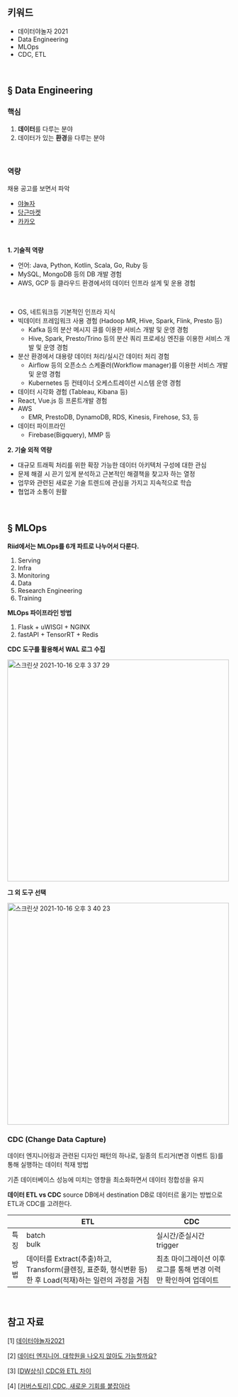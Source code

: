 ## 키워드

- 데이터야놀자 2021
- Data Engineering
- MLOps
- CDC, ETL

<br>

## § Data Engineering

### 핵심

1. **데이터**를 다루는 분야
2. 데이터가 있는 **환경**을 다루는 분야

<br>

### 역량

채용 공고를 보면서 파악
- [야놀자](https://www.wanted.co.kr/wd/48334?utm_campaign=google_jobs_apply)
- [당근마켓](https://team.daangn.com/jobs/4300801003/)
- [카카오](https://careers.kakao.com/jobs/P-12176?skilset=DB)

<br>

**1. 기술적 역량**

- 언어: Java, Python, Kotlin, Scala, Go, Ruby 등
- MySQL, MongoDB 등의 DB 개발 경험
- AWS, GCP 등 클라우드 환경에서의 데이터 인프라 설계 및 운용 경험

<br>

- OS, 네트워크등 기본적인 인프라 지식
- 빅데이터 프레임워크 사용 경험 (Hadoop MR, Hive, Spark, Flink, Presto 등)
  + Kafka 등의 분산 메시지 큐를 이용한 서비스 개발 및 운영 경험
  + Hive, Spark, Presto/Trino 등의 분산 쿼리 프로세싱 엔진을 이용한 서비스 개발 및 운영 경험
- 분산 환경에서 대용량 데이터 처리/실시간 데이터 처리 경험
  + Airflow 등의 오픈소스 스케줄러(Workflow manager)를 이용한 서비스 개발 및 운영 경험
  + Kubernetes 등 컨테이너 오케스트레이션 시스템 운영 경험
- 데이터 시각화 경험 (Tableau, Kibana 등)
- React, Vue.js 등 프론트개발 경험
- AWS
  + EMR, PrestoDB, DynamoDB, RDS, Kinesis, Firehose, S3, 등
- 데이터 파이프라인
  + Firebase(Bigquery), MMP 등

**2. 기술 외적 역량**

- 대규모 트래픽 처리를 위한 확장 가능한 데이터 아키텍처 구성에 대한 관심
- 문제 해결 시 끈기 있게 분석하고 근본적인 해결책을 찾고자 하는 열정
- 업무와 관련된 새로운 기술 트렌드에 관심을 가지고 지속적으로 학습
- 협업과 소통이 원활

<br>

## § MLOps

**Riid에서는 MLOps를 6개 파트로 나누어서 다룬다.**
1. Serving
2. Infra
3. Monitoring
4. Data
5. Research Engineering
6. Training

**MLOps 파이프라인 방법**
1. Flask + uWISGI + NGINX
2. fastAPI + TensorRT + Redis

**CDC 도구를 활용해서 WAL 로그 수집**

<img width="500" alt="스크린샷 2021-10-16 오후 3 37 29" src="https://user-images.githubusercontent.com/28076398/137588290-9208d037-533f-4706-93ff-67d80d04fc89.png">

**그 외 도구 선택**

<img width="500" alt="스크린샷 2021-10-16 오후 3 40 23" src="https://user-images.githubusercontent.com/28076398/137588309-242801e7-f2a6-4756-a2f6-5e0080e18a59.png">

### CDC (Change Data Capture)

데이터 엔지니어링과 관련된 디자인 패턴의 하나로, 일종의 트리거(변경 이벤트 등)를 통해 실행하는 데이터 적재 방법

기존 데이터베이스 성능에 미치는 영향을 최소화하면서 데이터 정합성을 유지

**데이터 ETL vs CDC**
source DB에서 destination DB로 데이터르 옮기는 방법으로 ETL과 CDC를 고려한다.

||ETL|CDC|
|:---:|---|---|
|특징|batch<br>bulk|실시간/준실시간<br>trigger|
|방법|데이터를 Extract(추출)하고, Transform(클렌징, 표준화, 형식변환 등)한 후 Load(적재)하는 일련의 과정을 거침|최초 마이그레이션 이후 로그를 통해 변경 이력만 확인하여 업데이트|


<br>

## 참고 자료

[1] [데이터야놀자2021](https://datayanolja.kr/)

[2] [데이터 엔지니어, 대학원을 나오지 않아도 가능할까요?](https://www.itdaa.net/open_mentorings/1203#)

[3] [[DW상식] CDC와 ETL 차이](https://bangu4.tistory.com/54)

[4] [[커버스토리] CDC, 새로운 기회를 붙잡아라](https://www.comworld.co.kr/news/articleView.html?idxno=49397)
